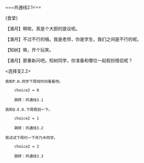 ===共通线2.1===

{食堂}

【涌月】啊啦，真是个大胆的提议呢。

【涌月】不过不行的哦。我是老师，你是学生，我们之间是不行的呢。

【知树】嘛，开个玩笑。

【涌月】那重新问吧。知树同学，你准备和哪位一起假扮情侣呢？

<选择支2.2>

	我和P.H.同学下周找时间看看吧。

		choice2 = 0

		跳转：共通线3.1

	我和Q.E.D.下周假扮一下。

		choice2 = 1

		跳转：共通线3.2

	我试试下周约一下斧乃木同学。

		choice2 = 2

		跳转：共通线3.3

